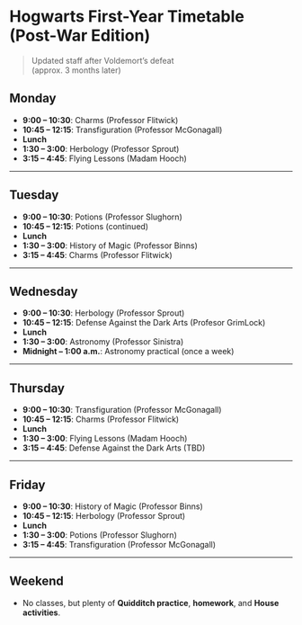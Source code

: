 # Hogwarts First-Year Timetable (Post-War Edition)

> Updated staff after Voldemort’s defeat  
> (approx. 3 months later)

## Monday
- **9:00 – 10:30**: Charms (Professor Flitwick)  
- **10:45 – 12:15**: Transfiguration (Professor McGonagall)  
- **Lunch**  
- **1:30 – 3:00**: Herbology (Professor Sprout)  
- **3:15 – 4:45**: Flying Lessons (Madam Hooch)

---

## Tuesday
- **9:00 – 10:30**: Potions (Professor Slughorn) 
- **10:45 – 12:15**: Potions (continued)  
- **Lunch**  
- **1:30 – 3:00**: History of Magic (Professor Binns)  
- **3:15 – 4:45**: Charms (Professor Flitwick)

---

## Wednesday
- **9:00 – 10:30**: Herbology (Professor Sprout)  
- **10:45 – 12:15**: Defense Against the Dark Arts (Profesor GrimLock)  
- **Lunch**  
- **1:30 – 3:00**: Astronomy (Professor Sinistra)  
- **Midnight – 1:00 a.m.**: Astronomy practical (once a week)

---

## Thursday
- **9:00 – 10:30**: Transfiguration (Professor McGonagall)  
- **10:45 – 12:15**: Charms (Professor Flitwick)  
- **Lunch**  
- **1:30 – 3:00**: Flying Lessons (Madam Hooch)  
- **3:15 – 4:45**: Defense Against the Dark Arts (TBD)

---

## Friday
- **9:00 – 10:30**: History of Magic (Professor Binns)  
- **10:45 – 12:15**: Herbology (Professor Sprout)  
- **Lunch**  
- **1:30 – 3:00**: Potions (Professor Slughorn)  
- **3:15 – 4:45**: Transfiguration (Professor McGonagall)

---

## Weekend
- No classes, but plenty of **Quidditch practice**, **homework**, and **House activities**.  
